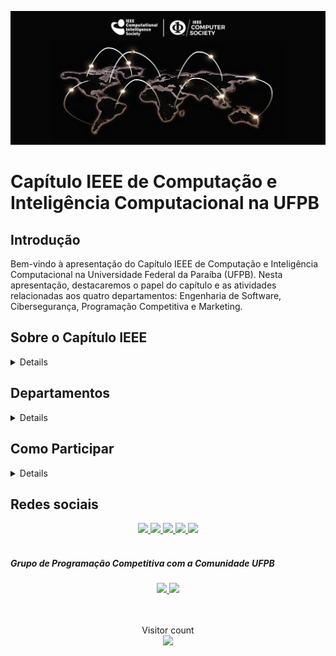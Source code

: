 ![Banner CS and CIS](https://github.com/CS-CIS-Joint-UFPB/.github/blob/main/profile/img/banner.png "Banner-CS-and-CIS")

# Capítulo IEEE de Computação e Inteligência Computacional na UFPB

## Introdução
Bem-vindo à apresentação do Capítulo IEEE de Computação e Inteligência Computacional na Universidade Federal da Paraíba (UFPB). Nesta apresentação, destacaremos o papel do capítulo e as atividades relacionadas aos quatro departamentos: Engenharia de Software, Cibersegurança, Programação Competitiva e Marketing.


## Sobre o Capítulo IEEE
<details>
O Capítulo IEEE de Computação e Inteligência Computacional na UFPB é dedicado ao avanço da pesquisa e desenvolvimento nas áreas de computação e inteligência artificial. Nosso capítulo visa promover a colaboração, educação e inovação dentro desses campos.
</details>

## Departamentos

<details>

### Engenharia de Software
- **Atividades Recentes:**
  - Workshops sobre metodologias ágeis.
  - Desenvolvimento colaborativo de projetos de software.
  - Palestras sobre as últimas tendências em engenharia de software.

###  Cibersegurança
- **Atividades Recentes:**
  - Simulações de ataques cibernéticos e estratégias de defesa.
  - Palestras sobre práticas de segurança cibernética.
  - Participação em competições de hacking ético.

### Programação Competitiva
- **Atividades Recentes:**
  - Treinamentos para competições de programação.
  - Organização de competições locais e participação em competições regionais/nacionais.
  - Colaboração em projetos de código aberto.

### Marketing
- **Atividades Recentes:**
  - Campanhas de conscientização sobre computação e inteligência computacional.
  - Desenvolvimento de materiais promocionais.
  - Colaboração com outros departamentos para promover eventos.


### :fa-stumbleupon: Computationl Intelligence
- projetos relacionados a inteligência computacional.
- atividades para desenvolvimento de portfolio em IA.
- atividades para pesquisa e publicação acadêmica.

## Oportunidades para Membros
Ao se juntar ao nosso capítulo, os membros têm a oportunidade de:
- Participar de eventos exclusivos para cada departamento.
- Colaborar em projetos inovadores.
- Desenvolver habilidades práticas em suas respectivas áreas.

</details>

## Como Participar

<details>
Se você está interessado em se envolver em um dos nossos departamentos acesse as nossas redes sociais ou entre em contato conosco:

- Email: [cs.cis.ufpb@ieee.org](mailto:cs.cis.ufpb@ieee.org)
- Site do Capítulo IEEE CS/CIS temporário: [IEEE-CS-CIS-UFPB](https://linktree.com/cs.ufpb)
- Instagram: [@cs.cis.ieeeufpb](https://www.instagram.com/cs.cis.ieeeufpb/)
- Linkedin: [Linkedin](https://www.linkedin.com/company/ieee-cs-cis-chapter-at-ufpb/)

Caso deseje se candidatar como voluntário no  se inscreva no processo seletivo do ramo IEEE na UFPB e selecione o capítulo CS/CIS como sua opção:
- Linktree: https://linktr.ee/ramoieee.ufpb
- Instagram: [@ramoieee.ufpb](https://www.instagram.com/ramoieee.ufpb/)
- Facebook: [ramoieee.ufpb](https://www.facebook.com/ramoieee.ufpb/)


</details>

## Redes sociais

<div align="center">

<a href="https://linktr.ee/cs.ufpb" target="_blank">
	<img src="https://img.shields.io/badge/linktree-39E09B?style=for-the-badge&logo=linktree&logoColor=white" target="_blank">
</a>

<a href="https://br.linkedin.com/company/ieee-cs-cis-chapter-at-ufpb" target="_blank">
	<img src="https://img.shields.io/badge/-LinkedIn-%230077B5?style=for-the-badge&logo=linkedin&logoColor=white" target="_blank">
</a>

<a href="https://www.facebook.com/cs.cis.ieeeufpb/" target="_blank">
	<img src="https://img.shields.io/badge/Facebook-1877F2?style=for-the-badge&logo=facebook&logoColor=white" target="_blank">
</a>

<a href="https://www.instagram.com/cs.cis.ieeeufpb/" target="_blank">
	<img src="https://img.shields.io/badge/cs.cis.ieeeufpb-E4405F?style=for-the-badge&logo=instagram&logoColor=white" target="_blank">
</a>

<a href="https://br.linkedin.com/company/ieee-cs-cis-chapter-at-ufpb" target="_blank">
	<img src="https://img.shields.io/badge/cs.cis.ufpb@ieee.org-D14836?style=for-the-badge&logo=gmail&logoColor=white" target="_blank">
</a>

</div>

<br>

##### Grupo de Programação Competitiva com a Comunidade UFPB

<div align="center">
<a href="https://chat.whatsapp.com/Ht6p4y16cXX2viya6MCzEI" target="_blank">
<img src="https://img.shields.io/badge/Grupo no Whatsapp-25D366?style=for-the-badge&logo=whatsapp&logoColor=white" target="_blank">
</a>

<a href="https://discord.com/invite/RrBBbTcPgJ" target="_blank">
<img src="https://img.shields.io/badge/Discord-7289DA?style=for-the-badge&logo=discord&logoColor=white" target="_blank">
</a>

</div>

<br>
<br>

<p align="center"> 
  Visitor count<br>
  <img src="https://profile-counter.glitch.me/CS-CIS-Joint-UFPB/count.svg" />
</p>
